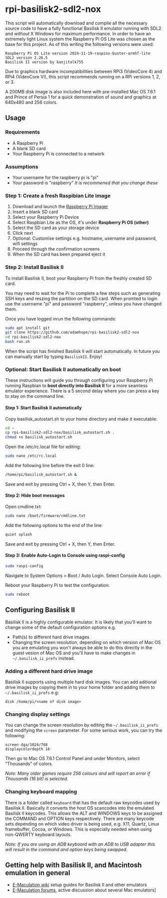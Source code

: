 # rpi-basilisk2-sdl2-nox

This script will automatically download and compile all the necessary source code to have a fully functional Basilisk II emulator running with SDL2 and _without_ X Windows for maximum performance. In order to have an extremely light Linux system the Raspberry Pi OS Lite was chosen as the base for this project. As of this writing the following versions were used:
```plaintext
Raspberry Pi OS Lite version 2024-11-19-raspios-buster-armhf-lite
SDL2 version 2.26.5
Basilisk II version by kanjitalk755
```
Due to graphics hardware incompatibilities between RPi3 (VideoCore 4) and RPi4 (VideoCore VI), this script recommends running on a RPi versions 1, 2, or 3.

A 200MB disk image is also included here with pre-installed Mac OS 7.6.1 and Prince of Persia 1 for a quick demonstration of sound and graphics at 640x480 and 256 colors.

## Usage

### Requirements
- A Raspberry Pi
- A blank SD card
- Your Raspberry Pi is connected to a network

### Assumptions
- Your username for the raspberry pi is "pi"
- Your password is "raspberry"
_It is recommened that you change these_

### Step 1: Create a fresh Raspibian Lite image

1. Download and launch the [Raspberry Pi Imager](https://www.raspberrypi.com/software/)
2. Insert a blank SD card
3. Select your Raspberry Pi Device
4. Select Raspbian Lite as the OS, it's under **Raspberry Pi OS (other)**
5. Select the SD card as your storage device
6. Click next
7. Optional: Customise settings e.g. hostname, username and password, wifi settings
8. Proceed through the confirmation screens
9. When the SD card has been prepared eject it

### Step 2: Install Basilisk II

To install Basilisk II, boot your Raspberry Pi from the freshly created SD card.

You may need to wait for the Pi to complete a few steps such as generating SSH keys and reszing the partition on the SD card.
When promted to login use the username "pi" and password "raspberry", unless you have changed them.

Once you have logged inrun the following commands:
```bash
sudo apt install git
git clone https://github.com/adamhope/rpi-basilisk2-sdl2-nox
cd rpi-basilisk2-sdl2-nox
bash run.sh
```
When the script has finished Basilisk II will start automatically. In future you can manually start by typing `BasiliskII`. Enjoy!

### Optional: Start Basilisk II automatically on boot

These instructions will guide you through configuring your Raspberry Pi running Raspbian to **boot directly into Basilisk II** for a more seamless emulator experience. There is a 5 second delay where you can press a key to stay on the command line.

#### Step 1: Start Basilisk II automatically

Copy basilisk_autostart.sh to your home directory and make it executable:

```bash
cd ~
cp rpi-basilisk2-sdl2-nox/basilisk_autostart.sh .
chmod +x basilisk_autostart.sh
```

Open the /etc/rc.local file for editing:
```bash
sudo nano /etc/rc.local
```

Add the following line before the exit 0 line:
```bash
/home/pi/basilisk_autostart.sh &
```
Save and exit by pressing Ctrl + X, then Y, then Enter.

#### Step 2: Hide boot messages
Open cmdline.txt:
```bash
sudo nano /boot/firmware/cmdline.txt
```
Add the following options to the end of the line:
```bash
quiet splash
```
Save and exit by pressing Ctrl + X, then Y, then Enter.

#### Step 3: Enable Auto-Login to Console using raspi-config
```bash
sudo raspi-config
```
Navigate to System Options > Boot / Auto Login.
Select Console Auto Login.

Reboot your Raspberry Pi to test the configuration:
```bash
sudo reboot
```

## Configuring Basilisk II

Basilisk II is a highly configurable emulator. It is likely that you'll want to change some of the default configuration options e.g.
- Path(s) to different hard drive images
- Changing the screen resolution, depending on which version of Mac OS you are emulating you won't always be able to do this directly in the guest vesion of Mac OS and you'll have to make changes in `~/.basilisk_ii_prefs` instead.

### Adding a different hard drive image
Basilisk II supports using multiple hard disk images. You can add aditional drive images by copying them in to your home folder and adding them to `~/.basilisk_ii_prefs` e.g:
```plaintext
disk /home/pi/<name of disk image>
```

### Changing display settings
You can change the screen resolution by editing the `~/.basilisk_ii_prefs` and modifying the `screen` parameter. For some serious work, you can try the following:
```plaintext
screen dga/1024/768
displaycolordepth 16
```
Then go to Mac OS 7.6.1 Control Panel and under Monitors, select "Thousands" of colors.

_Note: Many older games require 256 colours and will report an error if Thousands (16 bit) is selected._

### Changing keyboard mapping
There is a folder called `keyboard` that has the default raw keycodes used by Basilisk II. Basically it converts the host OS scancodes into the emulated Basilisk II keycodes. This allows the ALT and WINDOWS keys to be assigned the COMMAND and OPTION keys respectively. There are many keycode sets depending on which video driver is being used, e.g. X11, Quartz, Linux framebuffer, Cocoa, or Windows. This is especially needed when using non-QWERTY keyboard layouts.

_Note: If you are using an ADB keyboard with an ADB to USB adapter this will result in the command and option keys being swapped._

## Getting help with Basilisk II, and Macintosh emulation in general
- [E-Maculation wiki](https://www.emaculation.com/doku.php) setup guides for Basilisk II and other emulators
- [E-Maculation forums](https://www.emaculation.com/forum/), active discussion about several Mac emulators]